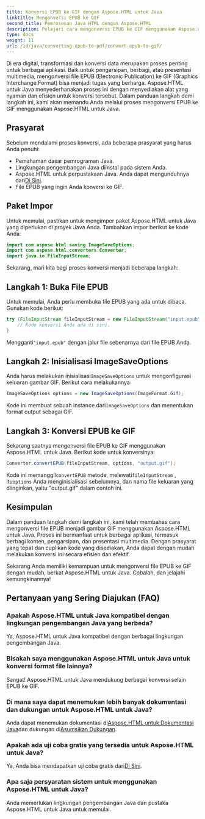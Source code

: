 ```yaml
---
title: Konversi EPUB ke GIF dengan Aspose.HTML untuk Java
linktitle: Mengonversi EPUB ke GIF
second_title: Pemrosesan Java HTML dengan Aspose.HTML
description: Pelajari cara mengonversi EPUB ke GIF menggunakan Aspose.HTML untuk Java. Proses konversi yang mudah dan efisien untuk semua kebutuhan multimedia Anda.
type: docs
weight: 11
url: /id/java/converting-epub-to-pdf/convert-epub-to-gif/
---
```


Di era digital, transformasi dan konversi data merupakan proses penting untuk berbagai aplikasi. Baik untuk pengarsipan, berbagi, atau presentasi multimedia, mengonversi file EPUB (Electronic Publication) ke GIF (Graphics Interchange Format) bisa menjadi tugas yang berharga. Aspose.HTML untuk Java menyederhanakan proses ini dengan menyediakan alat yang nyaman dan efisien untuk konversi tersebut. Dalam panduan langkah demi langkah ini, kami akan memandu Anda melalui proses mengonversi EPUB ke GIF menggunakan Aspose.HTML untuk Java.

## Prasyarat

Sebelum mendalami proses konversi, ada beberapa prasyarat yang harus Anda penuhi:

- Pemahaman dasar pemrograman Java.
- Lingkungan pengembangan Java diinstal pada sistem Anda.
-  Aspose.HTML untuk perpustakaan Java. Anda dapat mengunduhnya dari[Di Sini](https://releases.aspose.com/html/java/).
- File EPUB yang ingin Anda konversi ke GIF.

## Paket Impor

Untuk memulai, pastikan untuk mengimpor paket Aspose.HTML untuk Java yang diperlukan di proyek Java Anda. Tambahkan impor berikut ke kode Anda:

```java
import com.aspose.html.saving.ImageSaveOptions;
import com.aspose.html.converters.Converter;
import java.io.FileInputStream;
```

Sekarang, mari kita bagi proses konversi menjadi beberapa langkah:

## Langkah 1: Buka File EPUB

Untuk memulai, Anda perlu membuka file EPUB yang ada untuk dibaca. Gunakan kode berikut:

```java
try (FileInputStream fileInputStream = new FileInputStream("input.epub")) {
    // Kode konversi Anda ada di sini.
}
```

 Mengganti`"input.epub"` dengan jalur file sebenarnya dari file EPUB Anda.

## Langkah 2: Inisialisasi ImageSaveOptions

 Anda harus melakukan inisialisasi`ImageSaveOptions` untuk mengonfigurasi keluaran gambar GIF. Berikut cara melakukannya:

```java
ImageSaveOptions options = new ImageSaveOptions(ImageFormat.Gif);
```

 Kode ini membuat sebuah instance dari`ImageSaveOptions` dan menentukan format output sebagai GIF.

## Langkah 3: Konversi EPUB ke GIF

Sekarang saatnya mengonversi file EPUB ke GIF menggunakan Aspose.HTML untuk Java. Berikut kode untuk konversinya:

```java
Converter.convertEPUB(fileInputStream, options, "output.gif");
```

 Kode ini memanggil`convertEPUB` metode, melewati`fileInputStream` , itu`options` Anda menginisialisasi sebelumnya, dan nama file keluaran yang diinginkan, yaitu "output.gif" dalam contoh ini. 

## Kesimpulan

Dalam panduan langkah demi langkah ini, kami telah membahas cara mengonversi file EPUB menjadi gambar GIF menggunakan Aspose.HTML untuk Java. Proses ini bermanfaat untuk berbagai aplikasi, termasuk berbagi konten, pengarsipan, dan presentasi multimedia. Dengan prasyarat yang tepat dan cuplikan kode yang disediakan, Anda dapat dengan mudah melakukan konversi ini secara efisien dan efektif.

Sekarang Anda memiliki kemampuan untuk mengonversi file EPUB ke GIF dengan mudah, berkat Aspose.HTML untuk Java. Cobalah, dan jelajahi kemungkinannya!

## Pertanyaan yang Sering Diajukan (FAQ)

### Apakah Aspose.HTML untuk Java kompatibel dengan lingkungan pengembangan Java yang berbeda?
Ya, Aspose.HTML untuk Java kompatibel dengan berbagai lingkungan pengembangan Java.

### Bisakah saya menggunakan Aspose.HTML untuk Java untuk konversi format file lainnya?
Sangat! Aspose.HTML untuk Java mendukung berbagai konversi selain EPUB ke GIF.

### Di mana saya dapat menemukan lebih banyak dokumentasi dan dukungan untuk Aspose.HTML untuk Java?
 Anda dapat menemukan dokumentasi di[Aspose.HTML untuk Dokumentasi Java](https://reference.aspose.com/html/java/)dan dukungan di[Asumsikan Dukungan](https://forum.aspose.com/).

### Apakah ada uji coba gratis yang tersedia untuk Aspose.HTML untuk Java?
 Ya, Anda bisa mendapatkan uji coba gratis dari[Di Sini](https://releases.aspose.com/).

### Apa saja persyaratan sistem untuk menggunakan Aspose.HTML untuk Java?
Anda memerlukan lingkungan pengembangan Java dan pustaka Aspose.HTML untuk Java untuk memulai.